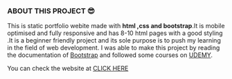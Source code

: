 ### ABOUT THIS PROJECT :sunglasses:
This is static portfolio webite made with **html ,css and bootstrap**.It is mobile optimised and fully responsive and has 8-10 html pages with a good styling .It is a beginner friendly project and its sole purpose is to push my learning in the field of web development.
I was able to make this project by reading the documentation of [Bootstrap](https://getbootstrap.com/) and followed some courses on [UDEMY](https://www.udemy.com/course/html-css-certification-course-for-beginners-e/learn/lecture/21106896?start=0#overview).

  You can check the website at [CLICK HERE]( https://itsakankshajha.github.io/codeWithMe/)
  
